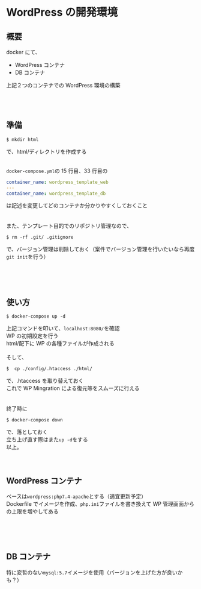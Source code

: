 # WordPress の開発環境

## 概要

docker にて、

- WordPress コンテナ
- DB コンテナ

上記２つのコンテナでの WordPress 環境の構築  
<br><br><br>

## 準備

```linuxコマンド
$ mkdir html
```

で、html/ディレクトリを作成する  
<br>

`docker-compose.yml`の 15 行目、33 行目の

```yml
container_name: wordpress_template_web
---
container_name: wordpress_template_db
```

は記述を変更してどのコンテナか分かりやすくしておくこと  
<br>  
また、テンプレート目的でのリポジトリ管理なので、

```linuxコマンド
$ rm -rf .git/ .gitignore
```

で、バージョン管理は削除しておく（案件でバージョン管理を行いたいなら再度`git init`を行う）

<br><br><br>

## 使い方

```linuxコマンド
$ docker-compose up -d
```

上記コマンドを叩いて、`localhost:8080/`を確認  
WP の初期設定を行う  
html/配下に WP の各種ファイルが作成される
<br>  
そして、

```linuxコマンド
$  cp ./config/.htaccess ./html/
```

で、.htaccess を取り替えておく  
これで WP Mingration による復元等をスムーズに行える  
<br>  
終了時に

```linuxコマンド
$ docker-compose down
```

で、落としておく  
立ち上げ直す際はまた`up -d`をする  
以上。
<br><br><br>

## WordPress コンテナ

ベースは`wordpress:php7.4-apache`とする（適宜更新予定）  
Dockerfile でイメージを作成、`php.ini`ファイルを書き換えて WP 管理画面からの上限を増やしてある

<br><br><br>

## DB コンテナ

特に変哲のない`mysql:5.7`イメージを使用（バージョンを上げた方が良いかも？）
